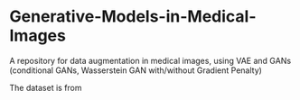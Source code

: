 # Generative-Models-in-Medical-Images
A repository for data augmentation in medical images, using VAE and GANs (conditional GANs, Wasserstein GAN with/without Gradient Penalty)

The dataset is from 

